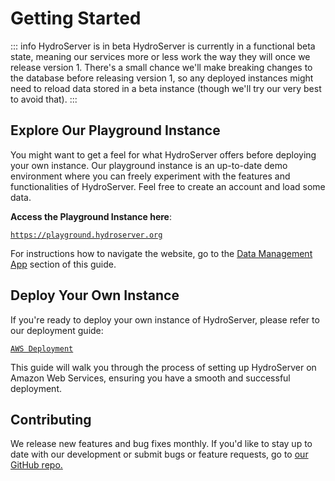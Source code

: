 # Getting Started

::: info HydroServer is in beta
HydroServer is currently in a functional beta state, meaning our services more or less work the way they will once we release version 1. There's a small chance we'll make breaking changes to the database before releasing version 1, so any deployed instances might need to reload data stored in a beta instance (though we'll try our very best to avoid that).
:::

## Explore Our Playground Instance

You might want to get a feel for what HydroServer offers before deploying your own instance. Our playground instance is an up-to-date demo environment where you can freely experiment with the features and functionalities of HydroServer. Feel free to create an account and load some data.

**Access the Playground Instance here**:

[`https://playground.hydroserver.org`](https://playground.hydroserver.org)

For instructions how to navigate the website, go to the [Data Management App](/applications/data-management-app.md) section of this guide.

## Deploy Your Own Instance

If you're ready to deploy your own instance of HydroServer, please refer to our deployment guide:

[`AWS Deployment`](../deployment/aws-deployment-terraform.md)

This guide will walk you through the process of setting up HydroServer on Amazon Web Services, ensuring you have a smooth and successful deployment.

## Contributing

We release new features and bug fixes monthly. If you'd like to stay up to date with our development or submit bugs or feature requests, go to [our GitHub repo.](https://github.com/hydroserver2/hydroserver)
